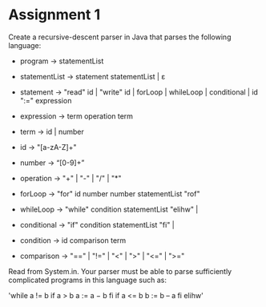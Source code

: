 Assignment 1
============
Create a recursive-descent parser in Java that parses the following language:

+ program -> statementList

+ statementList -> statement statementList | ε

+ statement -> "read" id | "write" id  | forLoop | whileLoop | conditional | id ":=" expression

+ expression -> term operation term

+ term -> id | number

+ id -> "[a-zA-Z]+"

+ number -> “[0-9]+”

+ operation -> "+" | "-" | "/" | "*"

+ forLoop ->  "for" id number number statementList "rof"

+ whileLoop -> "while" condition statementList "elihw" |

+ conditional -> "if" condition statementList "fi" |

+ condition -> id comparison term

+ comparison -> "==" | "!=" | "<" | ">" | "<=" | ">="

Read from System.in. Your parser must be able to parse sufficiently complicated programs in this language such as:

'while a != b
    if a > b
        a := a − b
    fi
    if a <= b
        b := b – a
    fi
elihw'
